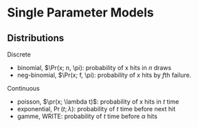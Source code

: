 Single Parameter Models
=======================

Distributions
-------------

Discrete

* binomial, $\Pr(x; n, \pi): probability of x hits in $n$ draws 
* neg-binomial, $\Pr(x; f, \pi): probability of $x$ hits by $f$th failure.

Continuous

* poisson, $\pr(x; \lambda t)$: probability of x hits in $t$ time
* exponential, $\Pr(t; \lambda)$: probability of $t$ time before next hit
* gamme, WRITE: probability of $t$ time before $\alpha$ hits
